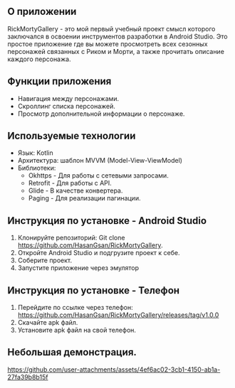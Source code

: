 ## О приложении 
RickMortyGallery - это мой первый учебный проект смысл которого заключался в освоении инструментов разработки в Android Studio. Это простое приложение где вы можете просмотреть всех сезонных персонажей связанных с Риком и Морти, а также прочитать описание каждого персонажа.

## Функции приложения 
- Навигация между персонажами.
- Скроллинг списка персонажей.
- Просмотр дополнительной информации о персонаже.

## Используемые технологии 
- Язык: Kotlin
- Архитектура: шаблон MVVM (Model-View-ViewModel)
- Библиотеки:
  - Okhttps - Для работы с сетевыми запросами.
  - Retrofit - Для работы с API.
  - Glide - В качестве конвертера.
  - Paging - Для реализации пагинации.
## Инструкция по установке - Android Studio
1. Клонируйте репозиторий: Git clone https://github.com/HasanGsan/RickMortyGallery.
2. Откройте Android Studio и подгрузите проект к себе.
3. Соберите проект.
4. Запустите приложение через эмулятор

## Инструкция по установке - Телефон
1. Перейдите по ссылке через телефон: https://github.com/HasanGsan/RickMortyGallery/releases/tag/v1.0.0
2. Скачайте apk файл.
3. Установите apk файл на свой телефон.

## Небольшая демонстрация.
https://github.com/user-attachments/assets/4ef6ac02-3cb1-4150-ab1a-27fa39b8b15f

